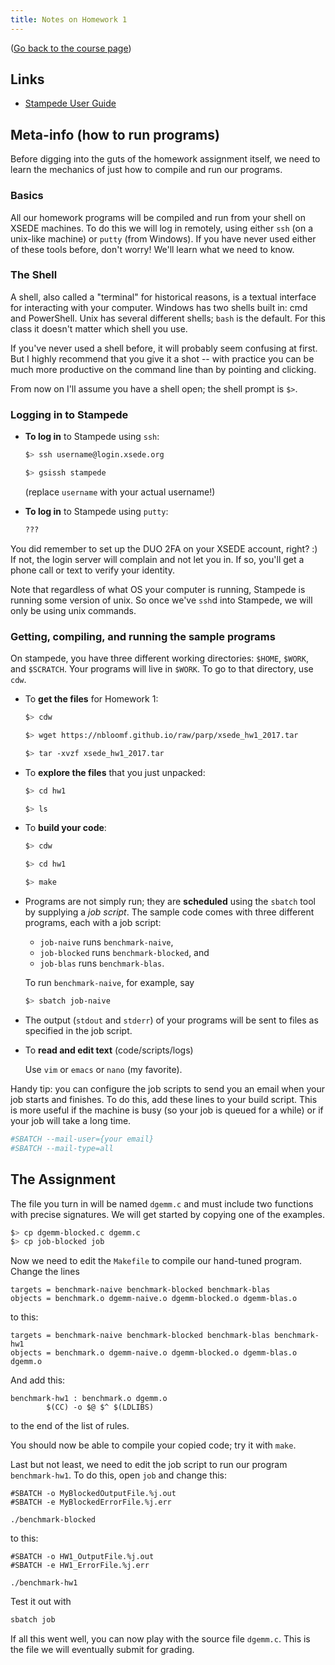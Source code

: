 ```yaml
---
title: Notes on Homework 1
---
```


([Go back to the course page](/classes/parp/index.html))

## Links

* [Stampede User Guide](https://portal.tacc.utexas.edu/user-guides/stampede)


## Meta-info (how to run programs)

Before digging into the guts of the homework assignment itself, we need to learn the mechanics of just how to compile and run our programs.


### Basics

All our homework programs will be compiled and run from your shell on XSEDE machines. To do this we will log in remotely, using either ``ssh`` (on a unix-like machine) or ``putty`` (from Windows). If you have never used either of these tools before, don't worry! We'll learn what we need to know.


### The Shell

A shell, also called a "terminal" for historical reasons, is a textual interface for interacting with your computer. Windows has two shells built in: cmd and PowerShell. Unix has several different shells; ``bash`` is the default. For this class it doesn't matter which shell you use.

If you've never used a shell before, it will probably seem confusing at first. But I highly recommend that you give it a shot -- with practice you can be much more productive on the command line than by pointing and clicking.

From now on I'll assume you have a shell open; the shell prompt is ``$>``.


### Logging in to Stampede

* **To log in** to Stampede using ``ssh``:

    ```bash
    $> ssh username@login.xsede.org

    $> gsissh stampede
    ```

    (replace ``username`` with your actual username!)

* **To log in** to Stampede using ``putty``:

    ```bash
    ???
    ```

You did remember to set up the DUO 2FA on your XSEDE account, right? :) If not, the login server will complain and not let you in. If so, you'll get a phone call or text to verify your identity.

Note that regardless of what OS your computer is running, Stampede is running some version of unix. So once we've ``ssh``d into Stampede, we will only be using unix commands.


### Getting, compiling, and running the sample programs

On stampede, you have three different working directories: ``$HOME``, ``$WORK``, and ``$SCRATCH``. Your programs will live in ``$WORK``. To go to that directory, use ``cdw``.

* To **get the files** for Homework 1:

    ```bash
    $> cdw

    $> wget https://nbloomf.github.io/raw/parp/xsede_hw1_2017.tar

    $> tar -xvzf xsede_hw1_2017.tar
    ```

* To **explore the files** that you just unpacked:

    ```bash
    $> cd hw1

    $> ls
    ```

* To **build your code**:

    ```bash
    $> cdw

    $> cd hw1

    $> make
    ```

* Programs are not simply run; they are **scheduled** using the ``sbatch`` tool by supplying a *job script*. The sample code comes with three different programs, each with a job script:

    * ``job-naive`` runs ``benchmark-naive``,
    * ``job-blocked`` runs ``benchmark-blocked``, and
    * ``job-blas`` runs ``benchmark-blas``.

    To run ``benchmark-naive``, for example, say

    ```bash
    $> sbatch job-naive
    ```

* The output (``stdout`` and ``stderr``) of your programs will be sent to files as specified in the job script.

* To **read and edit text** (code/scripts/logs)

    Use ``vim`` or ``emacs`` or ``nano`` (my favorite).

Handy tip: you can configure the job scripts to send you an email when your job starts and finishes. To do this, add these lines to your build script. This is more useful if the machine is busy (so your job is queued for a while) or if your job will take a long time.

```bash
#SBATCH --mail-user={your email}
#SBATCH --mail-type=all
```

## The Assignment

The file you turn in will be named ``dgemm.c`` and must include two functions with precise signatures. We will get started by copying one of the examples.

```bash
$> cp dgemm-blocked.c dgemm.c
$> cp job-blocked job
```

Now we need to edit the ``Makefile`` to compile our hand-tuned program. Change the lines

```
targets = benchmark-naive benchmark-blocked benchmark-blas
objects = benchmark.o dgemm-naive.o dgemm-blocked.o dgemm-blas.o
```

to this:

```
targets = benchmark-naive benchmark-blocked benchmark-blas benchmark-hw1
objects = benchmark.o dgemm-naive.o dgemm-blocked.o dgemm-blas.o dgemm.o
```

And add this:

```
benchmark-hw1 : benchmark.o dgemm.o
        $(CC) -o $@ $^ $(LDLIBS)
```

to the end of the list of rules.

You should now be able to compile your copied code; try it with ``make``.

Last but not least, we need to edit the job script to run our program ``benchmark-hw1``. To do this, open ``job`` and change this:

```
#SBATCH -o MyBlockedOutputFile.%j.out
#SBATCH -e MyBlockedErrorFile.%j.err

./benchmark-blocked
```

to this:

```
#SBATCH -o HW1_OutputFile.%j.out
#SBATCH -e HW1_ErrorFile.%j.err

./benchmark-hw1
```

Test it out with

```bash
sbatch job
```

If all this went well, you can now play with the source file ``dgemm.c``. This is the file we will eventually submit for grading.
